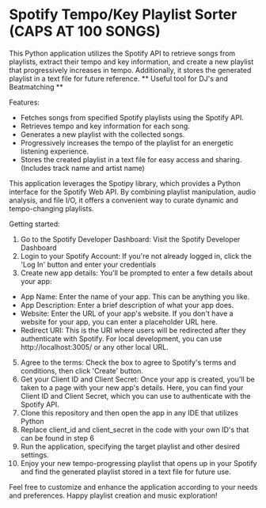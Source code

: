 # Spotify Tempo/Key Playlist Sorter (CAPS AT 100 SONGS)

This Python application utilizes the Spotify API to retrieve songs from playlists, extract their tempo and key information, and create a new playlist that progressively increases in tempo. Additionally, it stores the generated playlist in a text file for future reference. ** Useful tool for DJ's and Beatmatching **

Features:
- Fetches songs from specified Spotify playlists using the Spotify API.
- Retrieves tempo and key information for each song.
- Generates a new playlist with the collected songs.
- Progressively increases the tempo of the playlist for an energetic listening experience.
- Stores the created playlist in a text file for easy access and sharing. (Includes track name and artist name)

This application leverages the Spotipy library, which provides a Python interface for the Spotify Web API. By combining playlist manipulation, audio analysis, and file I/O, it offers a convenient way to curate dynamic and tempo-changing playlists.

Getting started:

1. Go to the Spotify Developer Dashboard: Visit the Spotify Developer Dashboard
2. Login to your Spotify Account: If you're not already logged in, click the 'Log In' button and enter your credentials
3. Create new app details: You'll be prompted to enter a few details about your app:
  - App Name: Enter the name of your app. This can be anything you like.
  - App Description: Enter a brief description of what your app does.
  - Website: Enter the URL of your app's website. If you don't have a website for your app, you can enter a placeholder URL here.
  - Redirect URI: This is the URI where users will be redirected after they authenticate with Spotify. For local development, you can use http://localhost:3005/ or any other local URL.

5. Agree to the terms: Check the box to agree to Spotify's terms and conditions, then click 'Create' button.
6. Get your Client ID and Client Secret: Once your app is created, you'll be taken to a page with your new app's details. Here, you can find your Client ID and Client Secret, which you can use to authenticate with the Spotify API.
7. Clone this repository and then open the app in any IDE that utilizes Python
8. Replace client_id and client_secret in the code with your own ID's that can be found in step 6
9. Run the application, specifying the target playlist and other desired settings.
10. Enjoy your new tempo-progressing playlist that opens up in your Spotify and find the generated playlist stored in a text file for future use.

Feel free to customize and enhance the application according to your needs and preferences. Happy playlist creation and music exploration!
